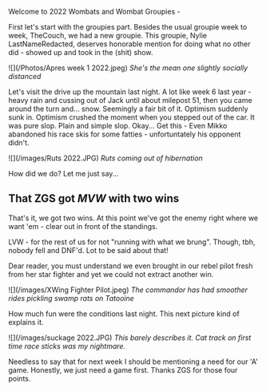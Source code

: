 Welcome to 2022 Wombats and Wombat Groupies - 

First let's start with the groupies part. Besides the usual groupie week to week, TheCouch, we had a new groupie. This groupie, Nylie LastNameRedacted, deserves 
honorable mention for doing what no other did - showed up and took in the (shit) show. 

![](/Photos/Apres week 1 2022.jpeg)
*She's the mean one slightly socially distanced*

Let's visit the drive up the mountain last night. A lot like week 6 last year - heavy rain and cussing out of Jack until about milepost 51, then you 
came around the turn and... snow. Seemingly a fair bit of it. Optimism suddenly sunk in. Optimism crushed the moment when you stepped out of the car. It was pure slop. 
Plain and simple slop. Okay... Get this - Even Mikko abandoned his race skis for some fatties - unfortuntately his opponent didn't.

![](/images/Ruts 2022.JPG)
*Ruts coming out of hibernation*

How did we do? Let me just say... 
## That ZGS got *MVW* with two wins

That's it, we got two wins. At this point we've got the enemy right where we want 'em - clear out in front of the standings.

LVW - for the rest of us for not "running with what we brung". Though, tbh, nobody fell and DNF'd. Lot to be said about that! 

Dear reader, you must understand we even brought in our rebel pilot fresh from her star fighter and yet we could not extract another win. 

![](/images/XWing Fighter Pilot.jpeg)
*The commandor has had smoother rides pickling swamp rats on Tatooine*

How much fun were the conditions last night. This next picture kind of explains it. 

![](/images/suckage 2022.JPG)
*This barely describes it. Cat track on first time race sticks was my nightmare.*

Needless to say that for next week I should be mentioning a need for our 'A' game. Honestly, we just need a game first. Thanks ZGS for those four points.
